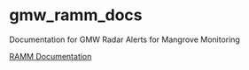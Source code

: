 # gmw_ramm_docs
Documentation for  GMW Radar Alerts for Mangrove Monitoring

[RAMM Documentation](https://globalmangrovewatch.github.io/gmw_ramm_docs/)